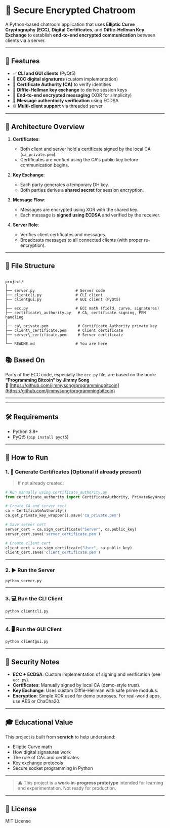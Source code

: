 
# 🔐 Secure Encrypted Chatroom

A Python-based chatroom application that uses **Elliptic Curve Cryptography (ECC)**, **Digital Certificates**, and **Diffie-Hellman Key Exchange** to establish **end-to-end encrypted communication** between clients via a server.

---

## 🚀 Features

- ✅ **CLI and GUI clients** (PyQt5)
- 🔐 **ECC digital signatures** (custom implementation)
- 📜 **Certificate Authority (CA)** to verify identities
- 🔑 **Diffie-Hellman key exchange** to derive session keys
- 🔁 **End-to-end encrypted messaging** (XOR for simplicity)
- 🔎 **Message authenticity verification** using ECDSA
- 🌐 **Multi-client support** via threaded server

---

## 🔧 Architecture Overview

1. **Certificates**:
   - Both client and server hold a certificate signed by the local CA (`ca_private.pem`).
   - Certificates are verified using the CA's public key before communication begins.

2. **Key Exchange**:
   - Each party generates a temporary DH key.
   - Both parties derive a **shared secret** for session encryption.

3. **Message Flow**:
   - Messages are encrypted using XOR with the shared key.
   - Each message is **signed using ECDSA** and verified by the receiver.

4. **Server Role**:
   - Verifies client certificates and messages.
   - Broadcasts messages to all connected clients (with proper re-encryption).

---

## 📁 File Structure

```

project/
│
├── server.py                  # Server code
├── clientcli.py               # CLI client
├── clientgui.py               # GUI client (PyQt5)
│
├── ecc.py                     # ECC math (field, curve, signatures)
├── certificate\_authority.py   # CA, certificate signing, PEM handling
│
├── ca\_private.pem             # Certificate Authority private key
├── client\_certificate.pem     # Client certificate
├── server\_certificate.pem     # Server certificate
│
└── README.md                  # You are here

````

## 📚 Based On

Parts of the ECC code, especially the `ecc.py` file, are based on the book:  
**“Programming Bitcoin” by Jimmy Song**  
🔗 [https://github.com/jimmysong/programmingbitcoin](https://github.com/jimmysong/programmingbitcoin)

---



---

## 🛠 Requirements

- Python 3.8+
- PyQt5 (`pip install pyqt5`)

---

## 🧪 How to Run

### 1. 🔑 Generate Certificates (Optional if already present)

> If not already created:
```python
# Run manually using certificate_authority.py
from certificate_authority import CertificateAuthority, PrivateKeyWrapper

# Create CA and server cert
ca = CertificateAuthority()
ca.get_private_key_wrapper().save('ca_private.pem')

# Save server cert
server_cert = ca.sign_certificate("Server", ca.public_key)
server_cert.save('server_certificate.pem')

# Create client cert
client_cert = ca.sign_certificate("User", ca.public_key)
client_cert.save('client_certificate.pem')
````

---

### 2. ▶️ Run the Server

```bash
python server.py
```

---

### 3. 💻 Run the CLI Client

```bash
python clientcli.py
```

---

### 4. 🖥 Run the GUI Client

```bash
python clientgui.py
```

---

## 🔐 Security Notes

* **ECC + ECDSA**: Custom implementation of signing and verification (see `ecc.py`).
* **Certificates**: Manually signed by local CA (demo-style trust).
* **Key Exchange**: Uses custom Diffie-Hellman with safe prime modulus.
* **Encryption**: Simple XOR used for demo purposes. For real-world apps, use AES or ChaCha20.

---

## 🎓 Educational Value

This project is built from **scratch** to help understand:

* Elliptic Curve math
* How digital signatures work
* The role of CAs and certificates
* Key exchange protocols
* Secure socket programming in Python

---

> ⚠️ This project is a **work-in-progress prototype** intended for learning and experimentation. Not ready for production.

---

## 📜 License

MIT License

```
